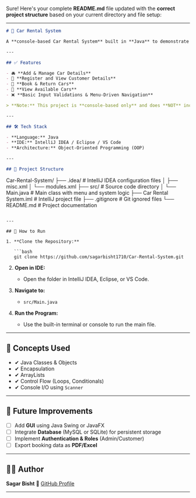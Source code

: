Sure! Here's your complete **README.md** file updated with the **correct project structure** based on your current directory and file setup:

---

```markdown
# 🚗 Car Rental System

A **console-based Car Rental System** built in **Java** to demonstrate **Object-Oriented Programming (OOP)** concepts like **inheritance**, **encapsulation**, and **abstraction**. This project simulates a simple car rental workflow.

---

## ✅ Features

- 🚘 **Add & Manage Car Details**
- 👤 **Register and View Customer Details**
- 📅 **Book & Return Cars**
- 📄 **View Available Cars**
- ❌ **Basic Input Validations & Menu-Driven Navigation**

> **Note:** This project is **console-based only** and does **NOT** include GUI or database integration.

---

## 🛠️ Tech Stack

- **Language:** Java  
- **IDE:** IntelliJ IDEA / Eclipse / VS Code  
- **Architecture:** Object-Oriented Programming (OOP)

---

## 📂 Project Structure

```

Car-Rental-System/
├── .idea/                      # IntelliJ IDEA configuration files
│   ├── misc.xml
│   └── modules.xml
├── src/                        # Source code directory
│   └── Main.java               # Main class with menu and system logic
├── Car Rental System.iml       # IntelliJ project file
├── .gitignore                  # Git ignored files
└── README.md                   # Project documentation

````

---

## 🚀 How to Run

1. **Clone the Repository:**

   ```bash
   git clone https://github.com/sagarbisht1710/Car-Rental-System.git
````

2. **Open in IDE:**

   * Open the folder in IntelliJ IDEA, Eclipse, or VS Code.

3. **Navigate to:**

   * `src/Main.java`

4. **Run the Program:**

   * Use the built-in terminal or console to run the main file.

---

## 🧠 Concepts Used

* ✔ Java Classes & Objects
* ✔ Encapsulation
* ✔ ArrayLists
* ✔ Control Flow (Loops, Conditionals)
* ✔ Console I/O using `Scanner`

---

## 🔮 Future Improvements

* [ ] Add **GUI** using Java Swing or JavaFX
* [ ] Integrate **Database** (MySQL or SQLite) for persistent storage
* [ ] Implement **Authentication & Roles** (Admin/Customer)
* [ ] Export booking data as **PDF/Excel**

---

## 👨‍💻 Author

**Sagar Bisht**
🔗 [GitHub Profile](https://github.com/sagarbisht1710)

---
